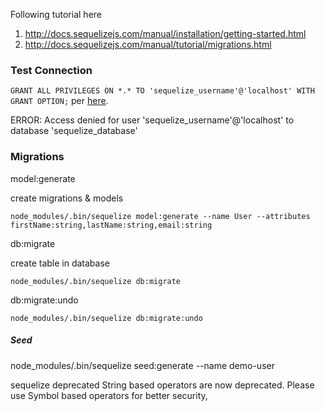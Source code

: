 Following tutorial here

1. http://docs.sequelizejs.com/manual/installation/getting-started.html
1. http://docs.sequelizejs.com/manual/tutorial/migrations.html


### Test Connection

`GRANT ALL PRIVILEGES ON *.* TO 'sequelize_username'@'localhost' WITH GRANT OPTION;` per [here](https://dev.mysql.com/doc/refman/5.5/en/adding-users.html).

ERROR: Access denied for user 'sequelize_username'@'localhost' to database 'sequelize_database'


### Migrations

model:generate

create migrations & models

`node_modules/.bin/sequelize model:generate --name User --attributes firstName:string,lastName:string,email:string`



db:migrate

create table in database

`node_modules/.bin/sequelize db:migrate`


db:migrate:undo

`node_modules/.bin/sequelize db:migrate:undo`


##### Seed
node_modules/.bin/sequelize seed:generate --name demo-user











sequelize deprecated String based operators are now deprecated. Please use Symbol based operators for better
 security,